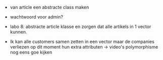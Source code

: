 - van article een abstracte class maken

- wachtwoord voor admin?

- labo 8: abstracte article klasse en zorgen dat alle artikels in 1 vector kunnen.

- Ik kan alle customers samen zetten in een vector maar de companies verliezen op dit moment hun extra attributen -> video's polymorphisme nog eens goe kijken